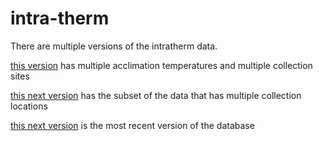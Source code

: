 # intra-therm

There are multiple versions of the intratherm data.

[this version](https://github.com/JoeyBernhardt/intra-therm/blob/master/data-processed/intratherm-multi-pop-multi-acclim.csv) has multiple acclimation temperatures and multiple collection sites



[this next version](https://github.com/JoeyBernhardt/intra-therm/blob/master/data-processed/intratherm-multi-pop.csv) has the subset of the data that has multiple collection locations



[this next version](https://github.com/JoeyBernhardt/intra-therm/blob/master/data-processed/intratherm-may-2020-squeaky-clean.csv) is the most recent version of the database